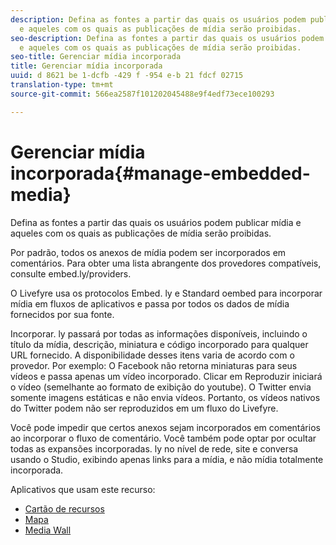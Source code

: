 ```yaml
---
description: Defina as fontes a partir das quais os usuários podem publicar mídia
  e aqueles com os quais as publicações de mídia serão proibidas.
seo-description: Defina as fontes a partir das quais os usuários podem publicar mídia
  e aqueles com os quais as publicações de mídia serão proibidas.
seo-title: Gerenciar mídia incorporada
title: Gerenciar mídia incorporada
uuid: d 8621 be 1-dcfb -429 f -954 e-b 21 fdcf 02715
translation-type: tm+mt
source-git-commit: 566ea2587f101202045488e9f4edf73ece100293

---
```



# Gerenciar mídia incorporada{#manage-embedded-media}

Defina as fontes a partir das quais os usuários podem publicar mídia e aqueles com os quais as publicações de mídia serão proibidas.

Por padrão, todos os anexos de mídia podem ser incorporados em comentários. Para obter uma lista abrangente dos provedores compatíveis, consulte embed.ly/providers.

O Livefyre usa os protocolos Embed. ly e Standard oembed para incorporar mídia em fluxos de aplicativos e passa por todos os dados de mídia fornecidos por sua fonte.

Incorporar. ly passará por todas as informações disponíveis, incluindo o título da mídia, descrição, miniatura e código incorporado para qualquer URL fornecido. A disponibilidade desses itens varia de acordo com o provedor. Por exemplo: O Facebook não retorna miniaturas para seus vídeos e passa apenas um vídeo incorporado. Clicar em Reproduzir iniciará o vídeo (semelhante ao formato de exibição do youtube). O Twitter envia somente imagens estáticas e não envia vídeos. Portanto, os vídeos nativos do Twitter podem não ser reproduzidos em um fluxo do Livefyre.

Você pode impedir que certos anexos sejam incorporados em comentários ao incorporar o fluxo de comentário. Você também pode optar por ocultar todas as expansões incorporadas. ly no nível de rede, site e conversa usando o Studio, exibindo apenas links para a mídia, e não mídia totalmente incorporada.

Aplicativos que usam este recurso:

* [Cartão de recursos](/help/using/c-about-apps/c-feature-card-app/c-feature-card-app.md#c_feature_card_app)
* [Mapa](/help/using/c-about-apps/c-map-app/c-map-app.md#c_map_app)
* [Media Wall](/help/using/c-about-apps/c-media-wall-app/c-media-wall-app.md#c_media_wall_app)

